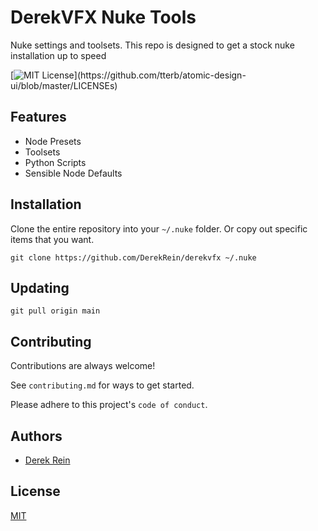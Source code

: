# DerekVFX Nuke Tools

Nuke settings and toolsets. This repo is designed to get a stock nuke installation up to speed

[![MIT License](https://img.shields.io/apm/l/atomic-design-ui.svg?)](https://github.com/tterb/atomic-design-ui/blob/master/LICENSEs)



## Features

- Node Presets
- Toolsets
- Python Scripts
- Sensible Node Defaults


## Installation

Clone the entire repository into your `~/.nuke` folder. Or copy out specific items that you want.

```
git clone https://github.com/DerekRein/derekvfx ~/.nuke
```

## Updating

```
git pull origin main
```
    
## Contributing

Contributions are always welcome!

See `contributing.md` for ways to get started.

Please adhere to this project's `code of conduct`.


## Authors

- [Derek Rein](https://www.github.com/DerekRein)


## License

[MIT](https://choosealicense.com/licenses/mit/)

